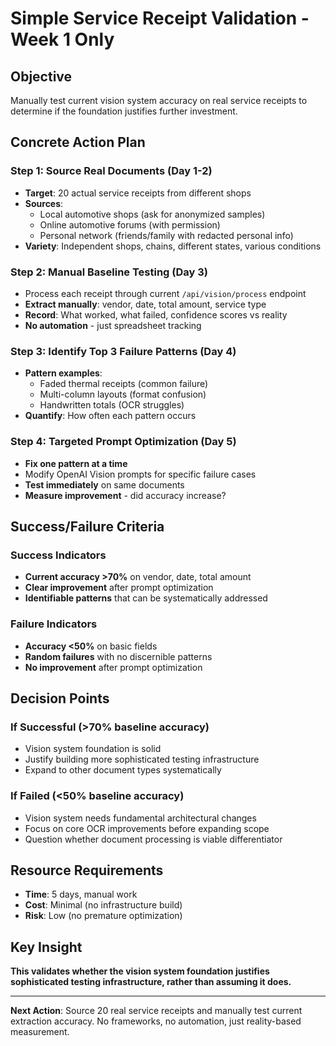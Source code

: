 # Simple Service Receipt Validation - Week 1 Only

## Objective
Manually test current vision system accuracy on real service receipts to determine if the foundation justifies further investment.

## Concrete Action Plan

### Step 1: Source Real Documents (Day 1-2)
- **Target**: 20 actual service receipts from different shops
- **Sources**: 
  - Local automotive shops (ask for anonymized samples)
  - Online automotive forums (with permission)
  - Personal network (friends/family with redacted personal info)
- **Variety**: Independent shops, chains, different states, various conditions

### Step 2: Manual Baseline Testing (Day 3)
- Process each receipt through current `/api/vision/process` endpoint
- **Extract manually**: vendor, date, total amount, service type
- **Record**: What worked, what failed, confidence scores vs reality
- **No automation** - just spreadsheet tracking

### Step 3: Identify Top 3 Failure Patterns (Day 4)
- **Pattern examples**:
  - Faded thermal receipts (common failure)
  - Multi-column layouts (format confusion)
  - Handwritten totals (OCR struggles)
- **Quantify**: How often each pattern occurs

### Step 4: Targeted Prompt Optimization (Day 5)
- **Fix one pattern at a time**
- Modify OpenAI Vision prompts for specific failure cases
- **Test immediately** on same documents
- **Measure improvement** - did accuracy increase?

## Success/Failure Criteria

### Success Indicators
- **Current accuracy >70%** on vendor, date, total amount
- **Clear improvement** after prompt optimization
- **Identifiable patterns** that can be systematically addressed

### Failure Indicators  
- **Accuracy <50%** on basic fields
- **Random failures** with no discernible patterns
- **No improvement** after prompt optimization

## Decision Points

### If Successful (>70% baseline accuracy)
- Vision system foundation is solid
- Justify building more sophisticated testing infrastructure
- Expand to other document types systematically

### If Failed (<50% baseline accuracy)
- Vision system needs fundamental architectural changes
- Focus on core OCR improvements before expanding scope
- Question whether document processing is viable differentiator

## Resource Requirements
- **Time**: 5 days, manual work
- **Cost**: Minimal (no infrastructure build)
- **Risk**: Low (no premature optimization)

## Key Insight
**This validates whether the vision system foundation justifies sophisticated testing infrastructure, rather than assuming it does.**

---

**Next Action**: Source 20 real service receipts and manually test current extraction accuracy. No frameworks, no automation, just reality-based measurement.

